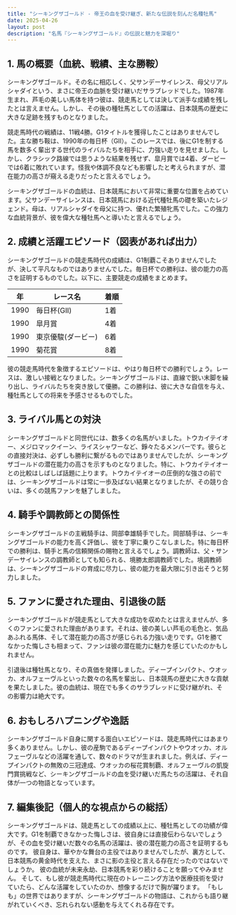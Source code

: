 ```yaml
---
title: "シーキングザゴールド - 帝王の血を受け継ぎ、新たな伝説を刻んだ名種牡馬"
date: 2025-04-26
layout: post
description: "名馬『シーキングザゴールド』の伝説と魅力を深堀り"
---
```


## 1. 馬の概要（血統、戦績、主な勝鞍）

シーキングザゴールド。その名に相応しく、父サンデーサイレンス、母父リアルシャダイという、まさに帝王の血脈を受け継いだサラブレッドでした。1987年生まれ、芦毛の美しい馬体を持つ彼は、競走馬としては決して派手な成績を残したとは言えません。しかし、その後の種牡馬としての活躍は、日本競馬の歴史に大きな足跡を残すものとなりました。

競走馬時代の戦績は、11戦4勝。G1タイトルを獲得したことはありませんでした。主な勝ち鞍は、1990年の毎日杯（GII）。このレースでは、後にG1を制する馬を数多く輩出する世代のライバルたちを相手に、力強い走りを見せました。しかし、クラシック路線では思うような結果を残せず、皐月賞では4着、ダービーでは6着に敗れています。怪我や体調不良なども影響したと考えられますが、潜在能力の高さが窺える走りだったと言えるでしょう。

シーキングザゴールドの血統は、日本競馬において非常に重要な位置を占めています。父サンデーサイレンスは、日本競馬における近代種牡馬の礎を築いたレジェンド。母は、リアルシャダイを母父に持つ、優れた繁殖牝馬でした。この強力な血統背景が、彼を偉大な種牡馬へと導いたと言えるでしょう。


## 2. 成績と活躍エピソード（図表があれば出力）

シーキングザゴールドの競走馬時代の成績は、G1制覇こそありませんでしたが、決して平凡なものではありませんでした。毎日杯での勝利は、彼の能力の高さを証明するものでした。以下に、主要競走の成績をまとめます。

| 年 | レース名       | 着順 |
|---|---------------|------|
| 1990 | 毎日杯(GII)   | 1着  |
| 1990 | 皐月賞       | 4着  |
| 1990 | 東京優駿(ダービー) | 6着  |
| 1990 | 菊花賞       | 8着  |


彼の競走馬時代を象徴するエピソードは、やはり毎日杯での勝利でしょう。レースは、激しい接戦となりました。シーキングザゴールドは、直線で鋭い末脚を繰り出し、ライバルたちを突き放して優勝。この勝利は、彼に大きな自信を与え、種牡馬としての将来を予感させるものでした。


## 3. ライバル馬との対決

シーキングザゴールドと同世代には、数多くの名馬がいました。トウカイテイオー、メジロマックイーン、ライスシャワーなど、錚々たるメンバーです。彼らとの直接対決は、必ずしも勝利に繋がるものではありませんでしたが、シーキングザゴールドの潜在能力の高さを示すものとなりました。特に、トウカイテイオーとの比較はしばしば話題に上ります。トウカイテイオーの圧倒的な強さの前では、シーキングザゴールドは常に一歩及ばない結果となりましたが、その競り合いは、多くの競馬ファンを魅了しました。


## 4. 騎手や調教師との関係性

シーキングザゴールドの主戦騎手は、岡部幸雄騎手でした。岡部騎手は、シーキングザゴールドの能力を高く評価し、彼を丁寧に乗りこなしました。特に毎日杯での勝利は、騎手と馬の信頼関係の賜物と言えるでしょう。調教師は、父・サンデーサイレンスの調教師としても知られる、境勝太郎調教師でした。境調教師は、シーキングザゴールドの育成に尽力し、彼の能力を最大限に引き出そうと努力しました。


## 5. ファンに愛された理由、引退後の話

シーキングザゴールドが競走馬として大きな成功を収めたとは言えませんが、多くのファンに愛された理由があります。それは、彼の美しい芦毛の毛色と、気品あふれる馬体、そして潜在能力の高さが感じられる力強い走りです。G1を勝てなかった悔しさも相まって、ファンは彼の潜在能力に魅力を感じていたのかもしれません。

引退後は種牡馬となり、その真価を発揮しました。ディープインパクト、ウオッカ、オルフェーヴルといった数々の名馬を輩出し、日本競馬の歴史に大きな貢献を果たしました。彼の血統は、現在でも多くのサラブレッドに受け継がれ、その影響力は絶大です。


## 6. おもしろハプニングや逸話

シーキングザゴールド自身に関する面白いエピソードは、競走馬時代にはあまり多くありません。しかし、彼の産駒であるディープインパクトやウオッカ、オルフェーヴルなどの活躍を通して、数々のドラマが生まれました。例えば、ディープインパクトの無敗の三冠達成、ウオッカの桜花賞制覇、オルフェーヴルの凱旋門賞挑戦など、シーキングザゴールドの血を受け継いだ馬たちの活躍は、それ自体が一つの物語となっています。


## 7. 編集後記（個人的な視点からの総括）

シーキングザゴールドは、競走馬としての成績以上に、種牡馬としての功績が偉大です。G1を制覇できなかった悔しさは、彼自身には直接伝わらないでしょうが、その血を受け継いだ数々の名馬の活躍は、彼の潜在能力の高さを証明するものです。  彼自身は、華やかな舞台の主役ではありませんでしたが、裏方として、日本競馬の黄金時代を支えた、まさに影の主役と言える存在だったのではないでしょうか。  彼の血統が未来永劫、日本競馬を彩り続けることを願ってやみません。  そして、もし彼が競走馬時代に現在のトレーニング方法や医療技術を受けていたら、どんな活躍をしていたのか、想像するだけで胸が躍ります。  「もしも」の世界ではありますが、シーキングザゴールドの物語は、これからも語り継がれていくべき、忘れられない感動を与えてくれる存在です。
